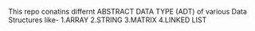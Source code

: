 This repo conatins differnt ABSTRACT DATA TYPE (ADT) of various Data Structures like-
1.ARRAY
2.STRING
3.MATRIX
4.LINKED LIST

